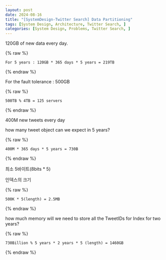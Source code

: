 ```yaml
---
layout: post
date: 2024-08-16
title: "[SystemDesign-Twitter Search] Data Partitioning"
tags: [System Design, Architecture, Twitter Search, ]
categories: [System Design, Problems, Twitter Search, ]
---
```



120GB of new data every day. 



{% raw %}
```text
For 5 years : 120GB * 365 days * 5 years = 219TB
```
{% endraw %}



For the fault tolerance : 500GB



{% raw %}
```text
500TB % 4TB = 125 servers
```
{% endraw %}



400M new tweets every day


how many tweet object can we expect in 5 years?



{% raw %}
```text
400M * 365 days * 5 years = 730B
```
{% endraw %}



최소 5바이트(8bits * 5) 


인덱스의 크기 



{% raw %}
```text
500K * 5(length) = 2.5MB
```
{% endraw %}



how much memory will we need to store all the TweetIDs for Index for two years?



{% raw %}
```text
730Billion % 5 years * 2 years * 5 (length) = 1460GB
```
{% endraw %}


